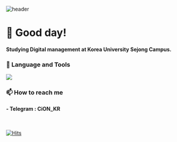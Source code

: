 ![header](https://capsule-render.vercel.app/api?type=waving&color=auto&height=250&section=header&text=CiON&fontSize=70&fontAlignY=40)
# :wave: Good day!
#### Studying Digital management at Korea University Sejong Campus.
### :wrench: Language and Tools
<img src="https://img.shields.io/badge/PYTHON-00599C?style=flat-square&logo=Python&logoColor=white"/>

### :mailbox: How to reach me
#### - Telegram : CiON_KR

<br/>

[![Hits](https://hits.seeyoufarm.com/api/count/incr/badge.svg?url=https%3A%2F%2Fgithub.com%2FCiON-KR&count_bg=%230042DD&title_bg=%23C80000&icon=github.svg&icon_color=%23FFFFFF&title=Visit&edge_flat=false)](https://hits.seeyoufarm.com)
